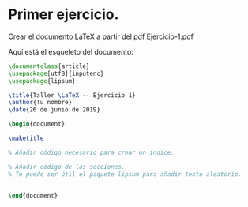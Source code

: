 # Primer ejercicio.

Crear el documento LaTeX a partir del pdf Ejercicio-1.pdf

Aquí está el esqueleto del documento:

```latex
\documentclass{article}
\usepackage[utf8]{inputenc}
\usepackage{lipsum}

\title{Taller \LaTeX -- Ejercicio 1}
\author{Tu nombre}
\date{26 de junio de 2019}

\begin{document}

\maketitle

% Añadir código necesario para crear un índice.

% Añadir código de las secciones.
% Te puede ser útil el paquete lipsum para añadir texto aleatorio.


\end{document}
```
